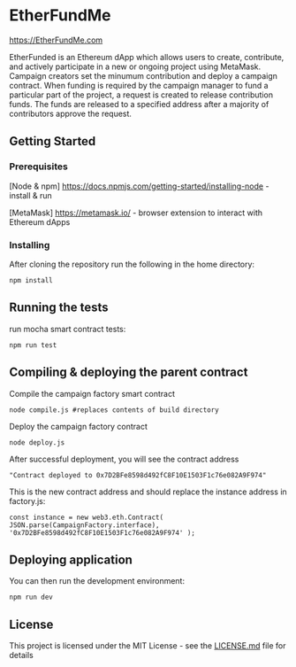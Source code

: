 # EtherFundMe

https://EtherFundMe.com

EtherFunded is an Ethereum dApp which allows users to create, contribute, and actively participate in a new or ongoing project using MetaMask. Campaign creators set the minumum contribution and deploy a campaign contract. When funding is required by the campaign manager to fund a particular part of the project, a request is created to release contribution funds. The funds are released to a specified address after a majority of contributors approve the request.

## Getting Started

### Prerequisites

[Node & npm] https://docs.npmjs.com/getting-started/installing-node - install & run

[MetaMask] https://metamask.io/ - browser extension to interact with Ethereum dApps

### Installing

After cloning the repository run the following in the home directory:

`npm install`

## Running the tests

run mocha smart contract tests:

`npm run test`

## Compiling & deploying the parent contract

Compile the campaign factory smart contract

`node compile.js #replaces contents of build directory`

Deploy the campaign factory contract

`node deploy.js`

After successful deployment, you will see the contract address

`"Contract deployed to 0x7D2BFe8598d492fC8F10E1503F1c76e082A9F974"`

This is the new contract address and should replace the instance address in factory.js:

`const instance = new web3.eth.Contract( JSON.parse(CampaignFactory.interface), '0x7D2BFe8598d492fC8F10E1503F1c76e082A9F974' );`

## Deploying application

You can then run the development environment:

`npm run dev`

## License

This project is licensed under the MIT License - see the [LICENSE.md](LICENSE.md) file for details

